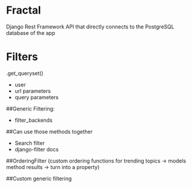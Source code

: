 # Fractal

Django Rest Framework API that directly connects to the PostgreSQL database of the app



# Filters


.get_queryset()
- user
- url parameters
- query parameters

##Generic Filtering:

- filter_backends


##Can use those methods together

- Search filter
- django-filter docs


##OrderingFilter (custom ordering functions for trending topics -> models method results -> turn into a property)

##Custom generic filtering
